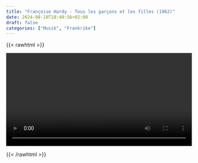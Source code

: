 ```yaml
---
title: "Françoise Hardy - Tous les garçons et les filles (1962)"
date: 2024-08-10T18:40:56+02:00
draft: false
categories: ["Musik", "Frankrike"]
---
```


{{< rawhtml >}} 

<video width=100% controls autoplay>
    <source src="/videos/tous-les-garcons.mp4#t=0.1" type="video/mp4">
    Your browser does not support the video tag.  
</video>

{{< /rawhtml >}}

